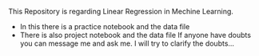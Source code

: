 This Repository is regarding Linear Regression in Mechine Learning.
  - In this there is a practice notebook and the data file
  - There is also project notebook and the data file
If anyone have doubts you can message me and ask me.
I will try to clarify the doubts...
